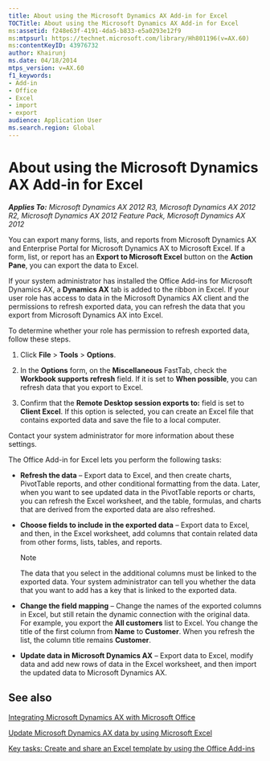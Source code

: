 ```yaml
---
title: About using the Microsoft Dynamics AX Add-in for Excel
TOCTitle: About using the Microsoft Dynamics AX Add-in for Excel
ms:assetid: f248e63f-4191-4da5-b833-e5a0293e12f9
ms:mtpsurl: https://technet.microsoft.com/library/Hh801196(v=AX.60)
ms:contentKeyID: 43976732
author: Khairunj
ms.date: 04/18/2014
mtps_version: v=AX.60
f1_keywords:
- Add-in
- Office
- Excel
- import
- export
audience: Application User
ms.search.region: Global
---
```


# About using the Microsoft Dynamics AX Add-in for Excel 


_**Applies To:** Microsoft Dynamics AX 2012 R3, Microsoft Dynamics AX 2012 R2, Microsoft Dynamics AX 2012 Feature Pack, Microsoft Dynamics AX 2012_

You can export many forms, lists, and reports from Microsoft Dynamics AX and Enterprise Portal for Microsoft Dynamics AX to Microsoft Excel. If a form, list, or report has an **Export to Microsoft Excel** button on the **Action Pane**, you can export the data to Excel.

If your system administrator has installed the Office Add-ins for Microsoft Dynamics AX, a **Dynamics AX** tab is added to the ribbon in Excel. If your user role has access to data in the Microsoft Dynamics AX client and the permissions to refresh exported data, you can refresh the data that you export from Microsoft Dynamics AX into Excel.

To determine whether your role has permission to refresh exported data, follow these steps.

1.  Click **File** \> **Tools** \> **Options**.

2.  In the **Options** form, on the **Miscellaneous** FastTab, check the **Workbook supports refresh** field. If it is set to **When possible**, you can refresh data that you export to Excel.

3.  Confirm that the **Remote Desktop session exports to:** field is set to **Client Excel**. If this option is selected, you can create an Excel file that contains exported data and save the file to a local computer.

Contact your system administrator for more information about these settings.

The Office Add-in for Excel lets you perform the following tasks:

  - **Refresh the data** – Export data to Excel, and then create charts, PivotTable reports, and other conditional formatting from the data. Later, when you want to see updated data in the PivotTable reports or charts, you can refresh the Excel worksheet, and the table, formulas, and charts that are derived from the exported data are also refreshed.

  - **Choose fields to include in the exported data** – Export data to Excel, and then, in the Excel worksheet, add columns that contain related data from other forms, lists, tables, and reports.
    

    > [!NOTE]
    > <P>The data that you select in the additional columns must be linked to the exported data. Your system administrator can tell you whether the data that you want to add has a key that is linked to the exported data.</P>



  - **Change the field mapping** – Change the names of the exported columns in Excel, but still retain the dynamic connection with the original data. For example, you export the **All customers** list to Excel. You change the title of the first column from **Name** to **Customer**. When you refresh the list, the column title remains **Customer**.

  - **Update data in Microsoft Dynamics AX** – Export data to Excel, modify data and add new rows of data in the Excel worksheet, and then import the updated data to Microsoft Dynamics AX.

## See also

[Integrating Microsoft Dynamics AX with Microsoft Office](integrating-microsoft-dynamics-ax-with-microsoft-office.md)

[Update Microsoft Dynamics AX data by using Microsoft Excel](update-microsoft-dynamics-ax-data-by-using-microsoft-excel.md)

[Key tasks: Create and share an Excel template by using the Office Add-ins](key-tasks-create-and-share-an-excel-template-by-using-the-office-add-ins.md)

  


